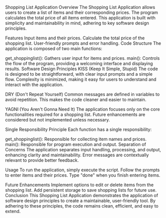 Shopping List Application
Overview
The Shopping List Application allows users to create a list of items and their corresponding prices. The program calculates the total price of all items entered. This application is built with simplicity and maintainability in mind, adhering to key software design principles.

Features
Input items and their prices.
Calculate the total price of the shopping list.
User-friendly prompts and error handling.
Code Structure
The application is composed of two main functions:

get_shoppinglist(): Gathers user input for items and prices.
main(): Controls the flow of the program, providing a welcoming interface and displaying results.
Software Design Principles
KISS (Keep It Simple, Stupid)
The code is designed to be straightforward, with clear input prompts and a simple flow. Complexity is minimized, making it easy for users to understand and interact with the application.

DRY (Don't Repeat Yourself)
Common messages are defined in variables to avoid repetition. This makes the code cleaner and easier to maintain.

YAGNI (You Aren't Gonna Need It)
The application focuses only on the core functionalities required for a shopping list. Future enhancements are considered but not implemented unless necessary.

Single Responsibility Principle
Each function has a single responsibility:

get_shoppinglist(): Responsible for collecting item names and prices.
main(): Responsible for program execution and output.
Separation of Concerns
The application separates input handling, processing, and output, enhancing clarity and maintainability. Error messages are contextually relevant to provide better feedback.

Usage
To run the application, simply execute the script. Follow the prompts to enter items and their prices. Type "done" when you finish entering items.

Future Enhancements
Implement options to edit or delete items from the shopping list.
Add persistent storage to save shopping lists for future use.
Conclusion
This Shopping List Application demonstrates the application of software design principles to create a maintainable, user-friendly tool. By adhering to these principles, the code remains clean, efficient, and easy to extend.

